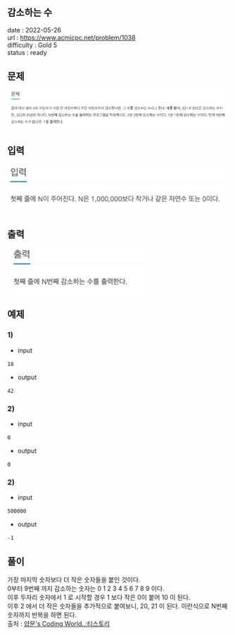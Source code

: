 감소하는 수
---

date : 2022-05-26   
url : https://www.acmicpc.net/problem/1038   
difficulty : Gold 5   
status : ready

문제
---
![img.png](img.png)

입력
---
![img_1.png](img_1.png)

출력
---
![img_2.png](img_2.png)

예제
--

### 1)
- input
```
18
```

- output
```
42
```

### 2)

- input
```
0
```

- output
```
0
```

### 2)

- input
```
500000
```

- output
```
-1
```

풀이
---
가장 마지막 숫자보다 더 작은 숫자들을 붙인 것이다.    
0부터 9번째 까지 감소하는 숫자는 0 1 2 3 4 5 6 7 8 9 이다.   
이후 두자리 숫자에서 1 로 시작할 경우 1 보다 작은 0이 붙어 10 이 된다.   
이후 2 에서 더 작은 숫자들을 추가적으로 붙여보니, 20, 21 이 된다.
이런식으로 N번째 숫자까지 반복을 하면 된다.   
출처 : [얍문's Coding World..:티스토리](https://yabmoons.tistory.com/553)

